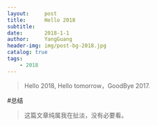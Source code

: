 ```yaml
---
layout:     post
title:      Hello 2018
subtitle:   
date:       2018-1-1
author:     YangGuang
header-img: img/post-bg-2018.jpg
catalog: true
tags:
    - 2018
---
```

> Hello 2018, Hello tomorrow，GoodBye 2017.

#总结
> 这篇文章纯属我在扯淡，没有必要看。
